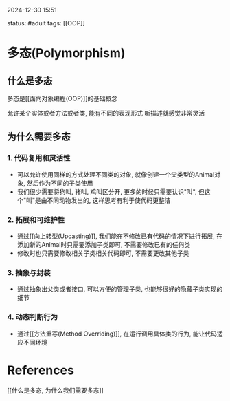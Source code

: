 2024-12-30    15:51

status: #adult 
tags: [[OOP]]


# 多态(Polymorphism)

## 什么是多态

多态是[[面向对象编程(OOP)]]的基础概念

允许某个实体或者方法或者类, 能有不同的表现形式
听描述就感觉非常灵活

## 为什么需要多态

### 1. 代码复用和灵活性

- 可以允许使用同样的方式处理不同类的对象,  就像创建一个父类型的Animal对象, 然后作为不同的子类使用
- 我们很少需要将狗叫, 猪叫, 鸡叫区分开, 更多的时候只需要认识"叫", 但这个"叫"是由不同动物发出的, 这样思考有利于使代码更整洁
### 2. 拓展和可维护性

- 通过[[向上转型(Upcasting)]], 我们能在不修改已有代码的情况下进行拓展, 在添加新的Animal时只需要添加子类即可, 不需要修改已有的任何类
- 修改时也只需要修改相关子类相关代码即可, 不需要更改其他子类

### 3. 抽象与封装

- 通过抽象出父类或者接口, 可以方便的管理子类, 也能够很好的隐藏子类实现的细节

### 4. 动态判断行为

- 通过[[方法重写(Method Overriding)]], 在运行调用具体类的行为, 能让代码适应不同环境

# References

[[什么是多态, 为什么我们需要多态]]